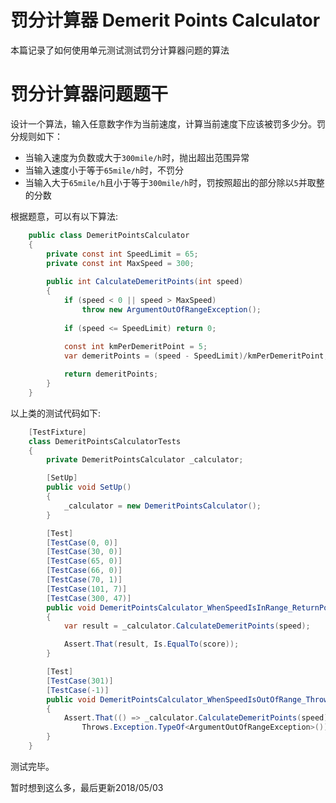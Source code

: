 # 罚分计算器 Demerit Points Calculator
本篇记录了如何使用单元测试测试罚分计算器问题的算法

# 罚分计算器问题题干
设计一个算法，输入任意数字作为当前速度，计算当前速度下应该被罚多少分。罚分规则如下：
* 当输入速度为负数或大于`300mile/h`时，抛出超出范围异常
* 当输入速度小于等于`65mile/h`时，不罚分
* 当输入大于`65mile/h`且小于等于`300mile/h`时，罚按照超出的部分除以`5`并取整的分数

根据题意，可以有以下算法:
```c#
    public class DemeritPointsCalculator
    {
        private const int SpeedLimit = 65;
        private const int MaxSpeed = 300;
        
        public int CalculateDemeritPoints(int speed)
        {
            if (speed < 0 || speed > MaxSpeed) 
                throw new ArgumentOutOfRangeException();
            
            if (speed <= SpeedLimit) return 0; 
            
            const int kmPerDemeritPoint = 5;
            var demeritPoints = (speed - SpeedLimit)/kmPerDemeritPoint;

            return demeritPoints;
        }        
    }
```
以上类的测试代码如下:
```c#
    [TestFixture]
    class DemeritPointsCalculatorTests
    {
        private DemeritPointsCalculator _calculator;

        [SetUp]
        public void SetUp()
        {
            _calculator = new DemeritPointsCalculator();
        }

        [Test]
        [TestCase(0, 0)]
        [TestCase(30, 0)]
        [TestCase(65, 0)]
        [TestCase(66, 0)]
        [TestCase(70, 1)]
        [TestCase(101, 7)]
        [TestCase(300, 47)]
        public void DemeritPointsCalculator_WhenSpeedIsInRange_ReturnPoints(int speed, int score)
        {
            var result = _calculator.CalculateDemeritPoints(speed);

            Assert.That(result, Is.EqualTo(score));
        }

        [Test]
        [TestCase(301)]
        [TestCase(-1)]
        public void DemeritPointsCalculator_WhenSpeedIsOutOfRange_ThrowArgumentOutOfRangeException(int speed)
        {
            Assert.That(() => _calculator.CalculateDemeritPoints(speed), 
                Throws.Exception.TypeOf<ArgumentOutOfRangeException>());
        }
    }
```
测试完毕。

暂时想到这么多，最后更新2018/05/03
